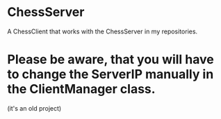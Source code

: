 # ChessServer

A ChessClient that works with the ChessServer in my repositories.
# Please be aware, that you will have to change the ServerIP manually in the ClientManager class. 

(it's an old project)
